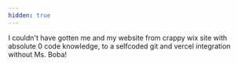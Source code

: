 ```yaml
---
hidden: true
---
```


I couldn't have gotten me and my website from crappy wix site with absolute 0 code knowledge, to a selfcoded git and vercel integration without Ms. Boba!
